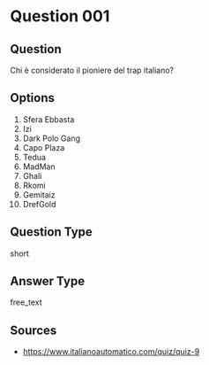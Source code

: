 # Question 001

## Question
Chi è considerato il pioniere del trap italiano?

## Options
1. Sfera Ebbasta
2. Izi
3. Dark Polo Gang
4. Capo Plaza
5. Tedua
6. MadMan
7. Ghali
8. Rkomi
9. Gemitaiz
10. DrefGold

## Question Type
short

## Answer Type
free_text

## Sources
- https://www.italianoautomatico.com/quiz/quiz-9